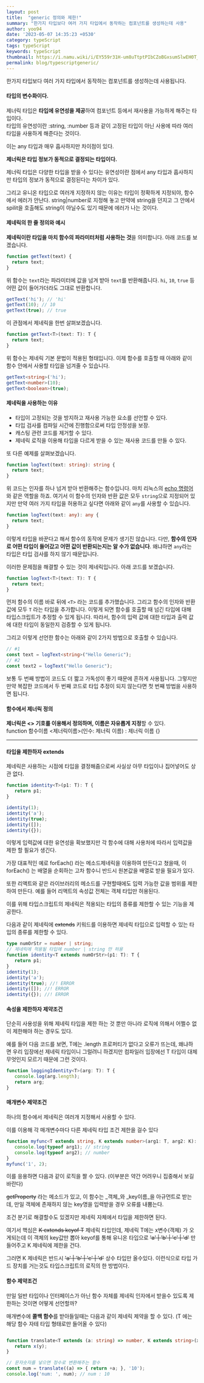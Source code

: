 ```yaml
---
layout: post
title:  "generic 정의와 제한!"
summary: "한가지 타입보다 여러 가지 타입에서 동작하는 컴포넌트를 생성하는데 사용"
author: yoo94
date: '2023-05-07 14:35:23 +0530'
category: typeScript
tags: typeScript
keywords: typeScript
thumbnail: https://i.namu.wiki/i/EY559r31H-um8uTtptPIbCZoBGxsumSlwEH0T_rA6WmxQq1UwqyAf3cJQJXN7Fv5CoEz0kv5CBXzjkkPU_XWig.svg
permalink: blog/typescriptgeneric/
---
```


한가지 타입보다 여러 가지 타입에서 동작하는 컴포넌트를 생성하는데 사용됩니다.
#### 타입의 변수화이다.

제너릭 타입은 **타입에 유연성을 제공**하여 컴포넌트 등에서 재사용을 가능하게 해주는 타입이다.  
타입의 유연성이란 :string, :number 등과 같이 고정된 타입이 아닌 사용에 따라 여러 타입을 사용하게 해준다는 것이다.

이는 any 타입과 매우 흡사하지만 차이점이 있다.

**제너릭은 타입 정보가 동적으로 결정되는 타입이다.**

제너릭 타입은 다양한 타입을 받을 수 있다는 유연성이란 점에서 any 타입과 흡사하지만 타입의 정보가 동적으로 결정된다는 차이가 있다.

그리고 유니온 타입으로 여러개 지정하지 않는 이유는 타입이 정확하게 지정되야, 함수에서 에러가 안난다. string|number로 지정해 놓고 만약에 string을 던지고 그 안에서 spilit을 호출해도 string이 아닐수도 있기 때문에 에러가 나는 것이다.
#### 제네릭의 한 줄 정의와 예시

**제네릭이란 타입을 마치 함수의 파라미터처럼 사용하는 것**을 의미합니다. 아래 코드를 보겠습니다.

```typescript
function getText(text) {
  return text;
}
```

위 함수는 `text`라는 파라미터에 값을 넘겨 받아 `text`를 반환해줍니다. `hi`, `10`, `true` 등 어떤 값이 들어가더라도 그대로 반환합니다.

```typescript
getText('hi'); // 'hi'
getText(10); // 10
getText(true); // true
```

이 관점에서 제네릭을 한번 살펴보겠습니다.

```typescript
function getText<T>(text: T): T {
  return text;
}
```

위 함수는 제네릭 기본 문법이 적용된 형태입니다. 이제 함수를 호출할 때 아래와 같이 함수 안에서 사용할 타입을 넘겨줄 수 있습니다.

```typescript
getText<string>('hi');
getText<number>(10);
getText<boolean>(true);
```

#### 제네릭을 사용하는 이유

- 타입이 고정되는 것을 방지하고 재사용 가능한 요소를 선언할 수 있다.
- 타입 검사를 컴파일 시간에 진행함으로써 타입 안정성을 보장.
- 캐스팅 관련 코드를 제거할 수 있다.
- 제네릭 로직을 이용해 타입을 다르게 받을 수 있는 재사용 코드를 만들 수 있다.


또 다른 예제를 살펴보겠습니다.

```typescript
function logText(text: string): string {
  return text;
}
```

위 코드는 인자를 하나 넘겨 받아 반환해주는 함수입니다. 마치 리눅스의 [echo 명령어](https://www.geeksforgeeks.org/echo-command-in-linux-with-examples/)와 같은 역할을 하죠. 여기서 이 함수의 인자와 반환 값은 모두 `string`으로 지정되어 있지만 만약 여러 가지 타입을 허용하고 싶다면 아래와 같이 `any`를 사용할 수 있습니다.

```typescript
function logText(text: any): any {
  return text;
}
```

이렇게 타입을 바꾼다고 해서 함수의 동작에 문제가 생기진 않습니다. 다만, **함수의 인자로 어떤 타입이 들어갔고 어떤 값이 반환되는지는 알 수가 없습니다**. 왜냐하면 `any`라는 타입은 타입 검사를 하지 않기 때문입니다.

이러한 문제점을 해결할 수 있는 것이 제네릭입니다. 아래 코드를 보겠습니다.



```typescript
function logText<T>(text: T): T {
  return text;
}
```

먼저 함수의 이름 바로 뒤에 `<T>` 라는 코드를 추가했습니다. 그리고 함수의 인자와 반환 값에 모두 `T` 라는 타입을 추가합니다. 이렇게 되면 함수를 호출할 때 넘긴 타입에 대해 타입스크립트가 추정할 수 있게 됩니다. 따라서, 함수의 입력 값에 대한 타입과 출력 값에 대한 타입이 동일한지 검증할 수 있게 됩니다.

그리고 이렇게 선언한 함수는 아래와 같이 2가지 방법으로 호출할 수 있습니다.

```typescript
// #1
const text = logText<string>("Hello Generic");
// #2
const text2 = logText("Hello Generic");
```

보통 두 번째 방법이 코드도 더 짧고 가독성이 좋기 때문에 흔하게 사용됩니다. 그렇지만 만약 복잡한 코드에서 두 번째 코드로 타입 추정이 되지 않는다면 첫 번째 방법을 사용하면 됩니다.

#### 함수에서 제너릭 정의

**제너릭은 <> 기호를 이용해서 정의하며, 이름은 자유롭게 지정**할 수 있다.  
function 함수이름 <제너릭이름>(인수: 제너릭 이름) : 제너릭 이름 {}

---

#### 타입을 제한하자 extends
제네릭은 사용하는 시점에 타입을 결정해줌으로써 사실상 아무 타입이나 집어넣어도 상관 없다.

```typescript
function identity<T>(p1: T): T {
   return p1;
}

identity(1);
identity('a');
identity(true);
identity([]);
identity({});
```

이렇게 입력값에 대한 유연성을 확보했지만 각 함수에 대해 사용처에 따라서 입력값을 제한 할 필요가 생긴다.

가장 대표적인 예로 forEach() 라는 메소드제네릭을 이용하여 만든다고 쳤을때, 이 forEach() 는 배열을 순회하는 고차 함수니 반드시 원본값을 배열로 받을 필요가 있다.

또한 리액트와 같은 라이브러리의 메소드를 구현할때에도 입력 가능한 값을 범위를 제한하여 만든다. 예를 들어 리액트의 속성값 전체는 객체 타입만 허용된다.

이를 위해 타입스크립트의 제네릭은 적용되는 타입의 종류를 제한할 수 있는 기능을 제공한다.

다음과 같이 제네릭에 ~~extends~~ 키워드를 이용하면 제네릭 타입으로 입력할 수 있는 타입의 종류를 제한할 수 있다.
```typescript
type numOrStr = number | string;
// 제네릭에 적용될 타입에 number | string 만 허용
function identity<T extends numOrStr>(p1: T): T {
   return p1;
}
identity(1);
identity('a');
identity(true); //! ERROR
identity([]); //! ERROR
identity({}); //! ERROR

```

#### 속성을 제한하자 제약조건

단순히 사용성을 위해 제네릭 타입을 제한 하는 것 뿐만 아니라 로직에 의해서 어쩔수 없이 제한해야 하는 경우도 있다.

예를 들어 다음 코드를 보면, T에는 .length 프로퍼티가 없다고 오류가 뜨는데, 왜냐하면 우리 입장에선 제네릭 타입이니 그럴려니 하겠지만 컴파일러 입장에선 T 타입이 대체 무엇인지 모르기 때문에 그런 것이다.


```typescript
function loggingIdentity<T>(arg: T): T {
   console.log(arg.length);
   return arg;
}
```

#### 매개변수 제약조건

하나의 함수에서 제네릭은 여러개 지정해서 사용할 수 있다.

이를 이용해 각 매개변수마다 다른 제네릭 타입 조건 제한을 걸수 있다


```typescript
function myfunc<T extends string, K extends number>(arg1: T, arg2: K): void {
   console.log(typeof arg1); // string
   console.log(typeof arg2); // number
}
myfunc('1', 2);
```

이를 응용하면 다음과 같이 로직을 짤 수 있다. (이부분은 약간 어려우니 집중해서 보길 바란다)

~~getProperty~~ 라는 메소드가 있고, 이 함수는 _객체_와 _key이름_을 아규먼트로 받는데, 만일 객체에 존재하지 않는 key명을 입력받을 경우 오류를 내뿜는다.

조건 분기로 해결할수도 있겠지만 제네릭 자체에서 타입을 제한하면 된다.

여기서 핵심은 ~~K extends keyof T~~ 제네릭 타입인데, 제네릭 T에는 x변수(객체) 가 오게되는데 이 객체의 key값만 뽑아 keyof를 통해 유니온 타입으로 ~~'a' | 'b' | 'c' | 'd'~~ 만들어주고 K 제네릭에 제한을 건다.

그러면 K 제네릭은 반드시 ~~'a' | 'b' | 'c' | 'd'~~ 상수 타입만 올수있다. 이런식으로 타입 가드 장치를 거는것도 타입스크립트의 로직의 한 방법이다.

#### **함수 제약조건**

만일 일반 타입이나 인터페이스가 아닌 함수 자체를 제네릭 인자에서 받을수 있도록 제한하는 것이면 어떻게 선언할까?

매개변수에 **콜백 함수**를 받아들일때는 다음과 같이 제네릭 제약을 할 수 있다. (T 에는 해당 함수 자테 타입 형태로만 들어올 수 있다)

```typescript

function translate<T extends (a: string) => number, K extends string>(x: T, y: K): number {
   return x(y);
}

// 문자숫자를 넣으면 정수로 변환해주는 함수
const num = translate((a) => { return +a; }, '10');
console.log('num: ', num); // num : 10
```

